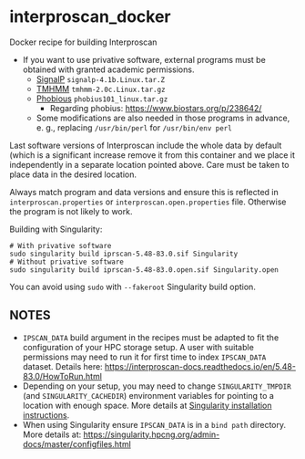 # interproscan_docker

Docker recipe for building Interproscan

* If you want to use privative software, external programs must be obtained with granted academic permissions. 
    * [SignalP](http://www.cbs.dtu.dk/services/SignalP/) ```signalp-4.1b.Linux.tar.Z```
    * [TMHMM](http://www.cbs.dtu.dk/services/TMHMM/) ```tmhmm-2.0c.Linux.tar.gz```
    * [Phobious](https://phobius.sbc.su.se/) ```phobius101_linux.tar.gz```
        * Regarding phobius: https://www.biostars.org/p/238642/
    * Some modifications are also needed in those programs in advance, e. g., replacing ```/usr/bin/perl``` for ```/usr/bin/env perl```
    

Last software versions of Interproscan include the whole data by default (which is a significant increase remove it from this container and we place it independently in a separate location pointed above. Care must be taken to place data in the desired location.

Always match program and data versions and ensure this is reflected in ```interproscan.properties``` or ```interproscan.open.properties``` file. Otherwise the program is not likely to work.

Building with Singularity:

    # With privative software
    sudo singularity build iprscan-5.48-83.0.sif Singularity
    # Without privative software
    sudo singularity build iprscan-5.48-83.0.open.sif Singularity.open

You can avoid using ```sudo``` with ```--fakeroot``` Singularity build option.


## NOTES

* ```IPSCAN_DATA``` build argument in the recipes must be adapted to fit the configuration of your HPC storage setup. A user with suitable permissions may need to run it for first time to index ```IPSCAN_DATA``` dataset. Details here: https://interproscan-docs.readthedocs.io/en/5.48-83.0/HowToRun.html
* Depending on your setup, you may need to change ```SINGULARITY_TMPDIR``` (and ```SINGULARITY_CACHEDIR```) environment variables for pointing to a location with enough space. More details at [Singularity installation instructions](https://singularity.hpcng.org/admin-docs/master/installation.html).
* When using Singularity ensure ```IPSCAN_DATA``` is in a ```bind path``` directory. More details at: https://singularity.hpcng.org/admin-docs/master/configfiles.html
